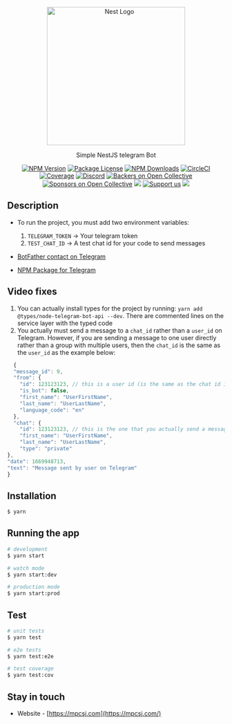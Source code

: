 <p align="center">
  <a href="http://nestjs.com/" target="blank"><img src="https://nestjs.com/img/logo_text.svg" width="320" alt="Nest Logo" /></a>
</p>

[circleci-image]: https://img.shields.io/circleci/build/github/nestjs/nest/master?token=abc123def456
[circleci-url]: https://circleci.com/gh/nestjs/nest

  <p align="center">Simple NestJS telegram Bot</p>
    <p align="center">
<a href="https://www.npmjs.com/~nestjscore" target="_blank"><img src="https://img.shields.io/npm/v/@nestjs/core.svg" alt="NPM Version" /></a>
<a href="https://www.npmjs.com/~nestjscore" target="_blank"><img src="https://img.shields.io/npm/l/@nestjs/core.svg" alt="Package License" /></a>
<a href="https://www.npmjs.com/~nestjscore" target="_blank"><img src="https://img.shields.io/npm/dm/@nestjs/common.svg" alt="NPM Downloads" /></a>
<a href="https://circleci.com/gh/nestjs/nest" target="_blank"><img src="https://img.shields.io/circleci/build/github/nestjs/nest/master" alt="CircleCI" /></a>
<a href="https://coveralls.io/github/nestjs/nest?branch=master" target="_blank"><img src="https://coveralls.io/repos/github/nestjs/nest/badge.svg?branch=master#9" alt="Coverage" /></a>
<a href="https://discord.gg/G7Qnnhy" target="_blank"><img src="https://img.shields.io/badge/discord-online-brightgreen.svg" alt="Discord"/></a>
<a href="https://opencollective.com/nest#backer" target="_blank"><img src="https://opencollective.com/nest/backers/badge.svg" alt="Backers on Open Collective" /></a>
<a href="https://opencollective.com/nest#sponsor" target="_blank"><img src="https://opencollective.com/nest/sponsors/badge.svg" alt="Sponsors on Open Collective" /></a>
  <a href="https://paypal.me/kamilmysliwiec" target="_blank"><img src="https://img.shields.io/badge/Donate-PayPal-ff3f59.svg"/></a>
    <a href="https://opencollective.com/nest#sponsor"  target="_blank"><img src="https://img.shields.io/badge/Support%20us-Open%20Collective-41B883.svg" alt="Support us"></a>
  <a href="https://twitter.com/nestframework" target="_blank"><img src="https://img.shields.io/twitter/follow/nestframework.svg?style=social&label=Follow"></a>
</p>
  <!--[![Backers on Open Collective](https://opencollective.com/nest/backers/badge.svg)](https://opencollective.com/nest#backer)
  [![Sponsors on Open Collective](https://opencollective.com/nest/sponsors/badge.svg)](https://opencollective.com/nest#sponsor)-->

## Description

- To run the project, you must add two environment variables:

  1. `TELEGRAM_TOKEN` -> Your telegram token
  2. `TEST_CHAT_ID` -> A test chat id for your code to send messages

- [BotFather contact on Telegram](https://telegram.me/BotFather)
- [NPM Package for Telegram](https://www.npmjs.com/package/node-telegram-bot-api)

## Video fixes

1. You can actually install types for the project by running: `yarn add @types/node-telegram-bot-api --dev`. There are commented lines on the service layer with the typed code
2. You actually must send a message to a `chat_id` rather than a `user_id` on Telegram. However, if you are sending a message to one user directly rather than a group with multiple users, then the `chat_id` is the same as the `user_id` as the example below:

```javascript
  {
  "message_id": 9,
  "from": {
    "id": 123123123, // this is a user id (is the same as the chat id if you are sending a message to one person directly)
    "is_bot": false,
    "first_name": "UserFirstName",
    "last_name": "UserLastName",
    "language_code": "en"
  },
  "chat": {
    "id": 123123123, // this is the one that you actually send a message to, but it is ok to use the previous one if you want to send a message to one person directly
    "first_name": "UserFirstName",
    "last_name": "UserLastName",
    "type": "private"
},
"date": 1669948713,
"text": "Message sent by user on Telegram"
}
```

## Installation

```bash
$ yarn
```

## Running the app

```bash
# development
$ yarn start

# watch mode
$ yarn start:dev

# production mode
$ yarn start:prod
```

## Test

```bash
# unit tests
$ yarn test

# e2e tests
$ yarn test:e2e

# test coverage
$ yarn test:cov
```

## Stay in touch

- Website - [https://mpcsj.com](https://mpcsj.com/)
